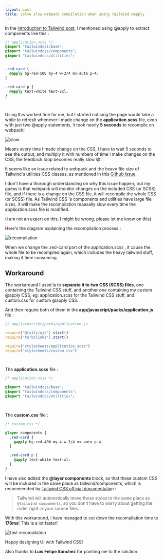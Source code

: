 ```yaml
---
layout: post
title: Solve slow webpack compilation when using Tailwind @apply
---
```


In the [introduction to Tailwind post](https://rubyyagi.com/tailwind-css-on-rails-6-intro/), I mentioned using @apply to extract components like this  :

```css
/* application.scss */
@import "tailwindcss/base";
@import "tailwindcss/components";
@import "tailwindcss/utilities";


.red-card {
  @apply bg-red-500 my-4 w-3/4 mx-auto p-4;
}

.red-card p {
  @apply text-white text-2xl;
}
```

<br>

Using this worked fine for me, but I started noticing the page would take a while to refresh whenever I made change on the **application.scss** file, even with just two @apply statements, it took nearly **5 seconds** to recompile on webpack! 

![slow](https://rubyyagi.s3.amazonaws.com/8-solve-slow-compile-tailwind/slow.png)

Means every time I made change on the CSS, I have to wait 5 seconds to see the output, and multiply it with numbers of time I make changes on the CSS, the feedback loop becomes really slow 😨! 



It seems like an issue related to webpack and the heavy file size of Tailwind's utilities CSS classes, as mentioned in this [Github issue](https://github.com/tailwindlabs/tailwindcss/issues/443).



I don't have a thorough understanding on why this issue happen, but my guess is that webpack will monitor changes on the included CSS (or SCSS) file, and if there is a change on the CSS file, it will recompile the whole CSS (or SCSS) file. As Tailwind CSS 's components and utilities have large file sizes, it will make the recompilation reaaaally slow every time the application.scss file is modified.



 (I am not an expert on this, I might be wrong, please let me know on this)



Here's the diagram explaining the recompilation process :

![recompilation](https://rubyyagi.s3.amazonaws.com/8-solve-slow-compile-tailwind/recompilation.png)



When we change the .red-card part of the application.scss , it cause the whole file to be recompiled again, which includes the heavy tailwind stuff, making it time consuming.



## Workaround

The workaround I used is to **separate it to two CSS (SCSS) files**, one containing the Tailwind CSS stuff, and another one containing my custom @apply CSS, eg: application.scss for the Tailwind CSS stuff, and custom.css for custom @apply CSS.



And then require both of them in the **app/javascript/packs/application.js** file :

```javascript
// app/javascript/packs/application.js

require("@rails/ujs").start()
require("turbolinks").start()

require("stylesheets/application.scss")
require("stylesheets/custom.css")
```

<br>

The **application.scss** file : 

```css
/* application.scss */

@import "tailwindcss/base";
@import "tailwindcss/components";
@import "tailwindcss/utilities";
```

<br>

The **custom.css** file :

```css
/* custom.css */

@layer components {
  .red-card {
    @apply bg-red-400 my-4 w-3/4 mx-auto p-4;
  }

  .red-card p {
    @apply text-white text-xl;
  }
}
```



I have also added the **@layer components** block, so that these custom CSS will be included in the same place as tailwind/components, which is recommended by [Tailwind CSS official documentatio](https://tailwindcss.com/docs/extracting-components#extracting-css-components-with-apply)n : 

> Tailwind will automatically move those styles to the same place as `@tailwind components`, so you don't have to worry about getting the order right in your source files.





With this workaround, I have managed to cut down the recompilation time to **176ms**! This is a lot faster!

![fast recompilation](https://rubyyagi.s3.amazonaws.com/8-solve-slow-compile-tailwind/fast.png)

Happy designing UI with Tailwind CSS!



Also thanks to **Luis Felipe Sanchez** for pointing me to the solution.

 <script async data-uid="4776ba93ea" src="https://rubyyagi.ck.page/4776ba93ea/index.js"></script>